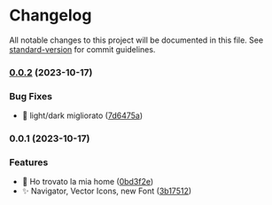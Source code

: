 # Changelog

All notable changes to this project will be documented in this file. See [standard-version](https://github.com/conventional-changelog/standard-version) for commit guidelines.

### [0.0.2](https://github.com/AndreaMolinari/aMolinari/compare/v0.0.1...v0.0.2) (2023-10-17)


### Bug Fixes

* :bug: light/dark migliorato ([7d6475a](https://github.com/AndreaMolinari/aMolinari/commit/7d6475a28840c906b4f58937a4064160ba5c30c8))

### 0.0.1 (2023-10-17)


### Features

* :construction: Ho trovato la mia home ([0bd3f2e](https://github.com/AndreaMolinari/aMolinari/commit/0bd3f2efd77fac76743b33ebc1840dcc2c4a6dd8))
* :sparkles: Navigator, Vector Icons, new Font ([3b17512](https://github.com/AndreaMolinari/aMolinari/commit/3b1751272fa69d78bcfd0b41738a5c18b92856f5))
